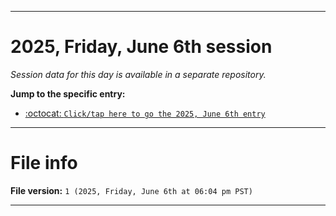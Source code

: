 
***

# 2025, Friday, June 6th session

_Session data for this day is available in a separate repository._

**Jump to the specific entry:**

- [:octocat: `Click/tap here to go the 2025, June 6th entry`](https://github.com/seanpm2001/SeansLifeArchive_Images_TinyTower_Y2025/tree/SeansLifeArchive_Images_TinyTower_Y2025_Main-dev/2025/06_June/06/)

***

# File info

**File version:** `1 (2025, Friday, June 6th at 06:04 pm PST)`

***
